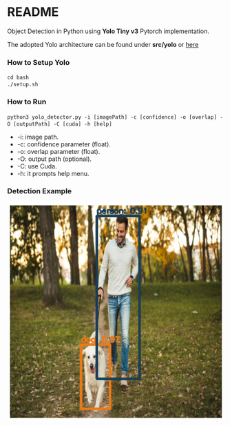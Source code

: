 # README #

Object Detection in Python using **Yolo Tiny v3** Pytorch implementation.
      
The adopted Yolo architecture can be found under **src/yolo** or [here](https://pjreddie.com/darknet/yolo/)   


### How to Setup Yolo ###

    cd bash
    ./setup.sh

### How to Run ###

    python3 yolo_detector.py -i [imagePath] -c [confidence] -o [overlap] -O [outputPath] -C [cuda] -h [help]

*	-i: image path.
*	-c: confidence parameter (float).
*	-o: overlap parameter (float).
*	-O: output path (optional).
*	-C: use Cuda.
*	-h: it prompts help menu.


### Detection Example ###

![](./imgs/sample.png)  
